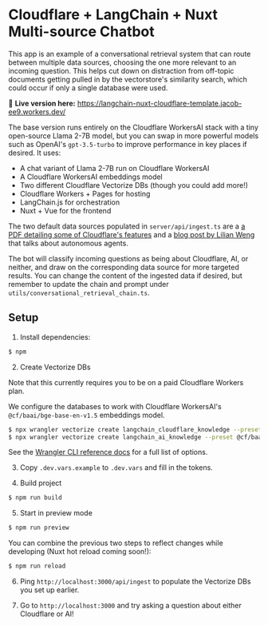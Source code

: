 # Cloudflare + LangChain + Nuxt Multi-source Chatbot

This app is an example of a conversational retrieval system that can route between multiple data sources, choosing the one
more relevant to an incoming question. This helps cut down on distraction from off-topic documents getting
pulled in by the vectorstore's similarity search, which could occur if only a single database were used.

🚀 **Live version here:** https://langchain-nuxt-cloudflare-template.jacob-ee9.workers.dev/

The base version runs entirely on the Cloudflare WorkersAI stack with a tiny open-source Llama 2-7B model, but you can
swap in more powerful models such as OpenAI's `gpt-3.5-turbo` to improve performance in key places if desired. It uses:

- A chat variant of Llama 2-7B run on Cloudflare WorkersAI
- A Cloudflare WorkersAI embeddings model
- Two different Cloudflare Vectorize DBs (though you could add more!)
- Cloudflare Workers + Pages for hosting
- LangChain.js for orchestration
- Nuxt + Vue for the frontend

The two default data sources populated in `server/api/ingest.ts` are a [a PDF detailing some of Cloudflare's features](https://www.cloudflare.com/resources/assets/slt3lc6tev37/3HWObubm6fybC0FWUdFYAJ/5d5e3b0a4d9c5a7619984ed6076f01fe/Cloudflare_for_Campaigns_Security_Guide.pdf) and a [blog post by Lilian Weng](https://lilianweng.github.io/posts/2023-06-23-agent/) that talks about autonomous agents.

The bot will classify incoming questions as being about Cloudflare, AI, or neither, and draw on the corresponding data source for more targeted results. You can change the content of the ingested data if desired, but remember to update the chain and prompt under `utils/conversational_retrieval_chain.ts`.

## Setup

1. Install dependencies:

```bash
$ npm
```

2. Create Vectorize DBs

Note that this currently requires you to be on a paid Cloudflare Workers plan.

We configure the databases to work with Cloudflare WorkersAI's `@cf/baai/bge-base-en-v1.5` embeddings model.

```bash
$ npx wrangler vectorize create langchain_cloudflare_knowledge --preset @cf/baai/bge-base-en-v1.5
$ npx wrangler vectorize create langchain_ai_knowledge --preset @cf/baai/bge-base-en-v1.5
```

See the [Wrangler CLI reference docs](https://developers.cloudflare.com/workers/wrangler/commands/#vectorize) for a full list of options.

3. Copy `.dev.vars.example` to `.dev.vars` and fill in the tokens.

4. Build project

```bash
$ npm run build
```

5. Start in preview mode

```bash
$ npm run preview
```

You can combine the previous two steps to reflect changes while developing (Nuxt hot reload coming soon!):

```bash
$ npm run reload
```

6. Ping `http://localhost:3000/api/ingest` to populate the Vectorize DBs you set up earlier.

7. Go to `http://localhost:3000` and try asking a question about either Cloudflare or AI!
